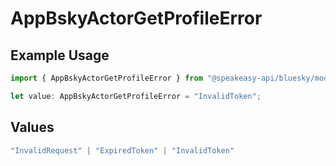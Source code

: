 # AppBskyActorGetProfileError

## Example Usage

```typescript
import { AppBskyActorGetProfileError } from "@speakeasy-api/bluesky/models/errors";

let value: AppBskyActorGetProfileError = "InvalidToken";
```

## Values

```typescript
"InvalidRequest" | "ExpiredToken" | "InvalidToken"
```